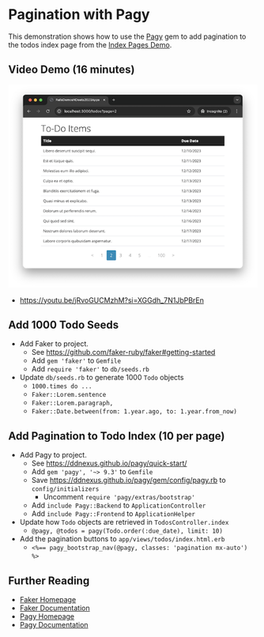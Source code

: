 # Pagination with Pagy

This demonstration shows how to use the [Pagy](https://github.com/ddnexus/pagy#readme) gem to add pagination to the todos index page from the [Index Pages Demo](https://rails-demos-n-deets-2023.herokuapp.com/demos/index-pages).

## Video Demo (16 minutes)

[![Screenshot of todos index page with pagination buttons at the bottom of the page](todos_index_with_pagination.png)](https://youtu.be/jRvoGUCMzhM?si=XGGdh_7N1JbPBrEn)

- <https://youtu.be/jRvoGUCMzhM?si=XGGdh_7N1JbPBrEn>

## Add 1000 Todo Seeds

- Add Faker to project.
  - See <https://github.com/faker-ruby/faker#getting-started>
  - Add `gem 'faker'` to `Gemfile`
  - Add `require 'faker'` to `db/seeds.rb`
- Update `db/seeds.rb` to generate 1000 `Todo` objects
  - `1000.times do ...`
  - `Faker::Lorem.sentence`
  - `Faker::Lorem.paragraph,`
  - `Faker::Date.between(from: 1.year.ago, to: 1.year.from_now)`

## Add Pagination to Todo Index (10 per page)

- Add Pagy to project.
  - See <https://ddnexus.github.io/pagy/quick-start/>
  - Add `gem 'pagy', '~> 9.3'` to `Gemfile`
  - Save <https://ddnexus.github.io/pagy/gem/config/pagy.rb> to `config/initializers`
    - Uncomment `require 'pagy/extras/bootstrap'`
  - Add `include Pagy::Backend` to `ApplicationController`
  - Add `include Pagy::Frontend` to `ApplicationHelper`
- Update how `Todo` objects are retrieved in `TodosController.index`
  - `@pagy, @todos = pagy(Todo.order(:due_date), limit: 10)`
- Add the pagination buttons to `app/views/todos/index.html.erb`
  - `<%== pagy_bootstrap_nav(@pagy, classes: 'pagination mx-auto') %>`

## Further Reading

- [Faker Homepage](https://github.com/faker-ruby/faker#readme)
- [Faker Documentation](https://www.rubydoc.info/gems/faker/)
- [Pagy Homepage](https://github.com/ddnexus/pagy#readme)
- [Pagy Documentation](https://ddnexus.github.io/pagy/)
